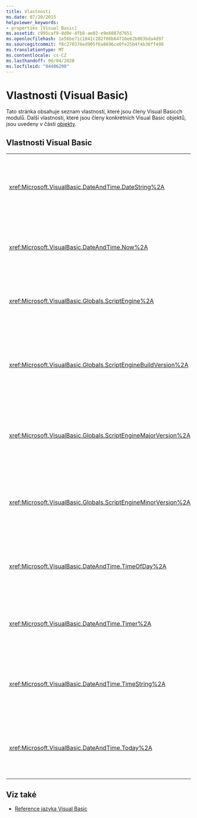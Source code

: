 ```yaml
---
title: Vlastnosti
ms.date: 07/20/2015
helpviewer_keywords:
- properties [Visual Basic]
ms.assetid: c995caf9-8d0e-4fb8-ae02-e9e6087d7651
ms.openlocfilehash: 1e56be71c1841c202f08b64716e62b003bda4d97
ms.sourcegitcommit: f8c270376ed905f6a8896ce0fe25b4f4b38ff498
ms.translationtype: MT
ms.contentlocale: cs-CZ
ms.lasthandoff: 06/04/2020
ms.locfileid: "84406298"
---
```

# <a name="properties-visual-basic"></a>Vlastnosti (Visual Basic)

Tato stránka obsahuje seznam vlastností, které jsou členy Visual Basicch modulů. Další vlastnosti, které jsou členy konkrétních Visual Basic objektů, jsou uvedeny v části [objekty](objects/index.md).  
  
## <a name="visual-basic-properties"></a>Vlastnosti Visual Basic  
  
|||  
|---|---|  
|<xref:Microsoft.VisualBasic.DateAndTime.DateString%2A>|Vrátí nebo nastaví `String` hodnotu představující aktuální datum podle vašeho systému.|  
|<xref:Microsoft.VisualBasic.DateAndTime.Now%2A>|Vrátí `Date` hodnotu obsahující aktuální datum a čas podle vašeho systému.|  
|<xref:Microsoft.VisualBasic.Globals.ScriptEngine%2A>|Vrátí `String` reprezentující modul runtime, který se právě používá.|  
|<xref:Microsoft.VisualBasic.Globals.ScriptEngineBuildVersion%2A>|Vrátí hodnotu `Integer` obsahující číslo verze sestavení modulu runtime, který se právě používá.|  
|<xref:Microsoft.VisualBasic.Globals.ScriptEngineMajorVersion%2A>|Vrátí hodnotu `Integer` obsahující hlavní číslo verze modulu runtime, který se právě používá.|  
|<xref:Microsoft.VisualBasic.Globals.ScriptEngineMinorVersion%2A>|Vrátí hodnotu `Integer` obsahující číslo vedlejší verze modulu runtime, který se právě používá.|  
|<xref:Microsoft.VisualBasic.DateAndTime.TimeOfDay%2A>|Vrátí nebo nastaví `Date` hodnotu obsahující aktuální denní čas podle vašeho systému.|  
|<xref:Microsoft.VisualBasic.DateAndTime.Timer%2A>|Vrátí `Double` hodnotu představující počet sekund uplynulých od půlnoci.|  
|<xref:Microsoft.VisualBasic.DateAndTime.TimeString%2A>|Vrátí nebo nastaví `String` hodnotu představující aktuální denní čas podle vašeho systému.|  
|<xref:Microsoft.VisualBasic.DateAndTime.Today%2A>|Vrátí nebo nastaví `Date` hodnotu obsahující aktuální datum podle vašeho systému.|  
  
## <a name="see-also"></a>Viz také

- [Reference jazyka Visual Basic](index.md)
